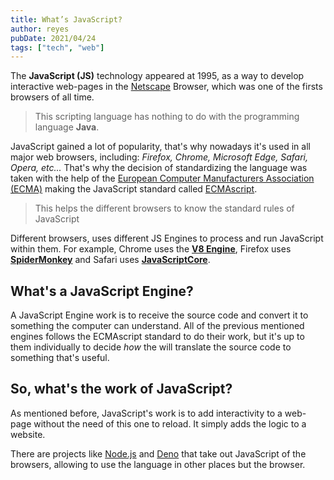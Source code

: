 ```yaml
---
title: What’s JavaScript?
author: reyes
pubDate: 2021/04/24
tags: ["tech", "web"]
---
```


The **JavaScript (JS)** technology appeared at 1995, as a way to develop interactive web-pages in the [Netscape](https://en.wikipedia.org/wiki/Netscape) Browser, which was one of the firsts browsers of all time.

> This scripting language has nothing to do with the programming language **Java**.

JavaScript gained a lot of popularity, that's why nowadays it's used in all major web browsers, including: _Firefox, Chrome, Microsoft Edge, Safari, Opera, etc..._ That's why the decision of standardizing the language was taken with the help of the [European Computer Manufacturers Association (ECMA)](https://www.ecma-international.org/) making the JavaScript standard called [ECMAscript](https://en.wikipedia.org/wiki/ECMAScript).

> This helps the different browsers to know the standard rules of JavaScript

Different browsers, uses different JS Engines to process and run JavaScript within them. For example, Chrome uses the [**V8 Engine**](https://v8.dev/), Firefox uses [**SpiderMonkey**](https://spidermonkey.dev/) and Safari uses [**JavaScriptCore**](https://en.wikipedia.org/wiki/WebKit#JavaScriptCore).

## What's a JavaScript Engine?

A JavaScript Engine work is to receive the source code and convert it to something the computer can understand. All of the previous mentioned engines follows the ECMAscript standard to do their work, but it's up to them individually to decide _how_ the will translate the source code to something that's useful.

## So, what's the work of JavaScript?

As mentioned before, JavaScript's work is to add interactivity to a web-page without the need of this one to reload. It simply adds the logic to a website.

There are projects like [Node.js](https://nodejs.org/en/) and [Deno](https://deno.land/) that take out JavaScript of the browsers, allowing to use the language in other places but the browser.
